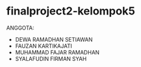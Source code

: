 # finalproject2-kelompok5
ANGGOTA:
- DEWA RAMADHAN SETIAWAN
- FAUZAN KARTIKAJATI
- MUHAMMAD FAJAR RAMADHAN
- SYALAFUDIN FIRMAN SYAH